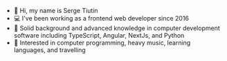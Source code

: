 - 👋 Hi, my name is Serge Tiutin
- :computer: I've been working as a frontend web developer since 2016
- :muscle: Solid background and advanced knowledge in computer development software including TypeScript, Angular, NextJs, and Python
- 👀 Interested in computer programming, heavy music, learning languages, and travelling
